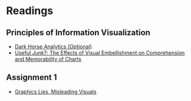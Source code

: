 # Readings

## Principles of Information Visualization

- [Dark Horse Analytics (Optional)](./Readings/Dark_Horse_Analytics.md)
- [Useful Junk?: The Effects of Visual Embellishment on Comprehension and Memorability of Charts](./Readings/Useful_Junk-The_Effects_of_Visual_Embellishment_on_Comprehension_and_Memorability_of_Charts.md)

## Assignment 1

- [Graphics Lies, Misleading Visuals](./Readings/Graphics_Lies_Misleading_Visuals.md)